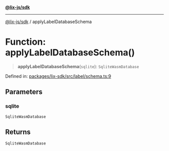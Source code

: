 [**@lix-js/sdk**](../README.md)

***

[@lix-js/sdk](../README.md) / applyLabelDatabaseSchema

# Function: applyLabelDatabaseSchema()

> **applyLabelDatabaseSchema**(`sqlite`): `SqliteWasmDatabase`

Defined in: [packages/lix-sdk/src/label/schema.ts:9](https://github.com/opral/monorepo/blob/b744c06f94e2e95227e07cc6016002a653e430d8/packages/lix-sdk/src/label/schema.ts#L9)

## Parameters

### sqlite

`SqliteWasmDatabase`

## Returns

`SqliteWasmDatabase`
